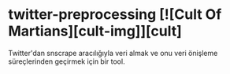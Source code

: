 # twitter-preprocessing  [![Cult Of Martians][cult-img]][cult]
Twitter'dan snscrape aracılığıyla veri almak ve onu veri önişleme süreçlerinden geçirmek için bir tool. 

